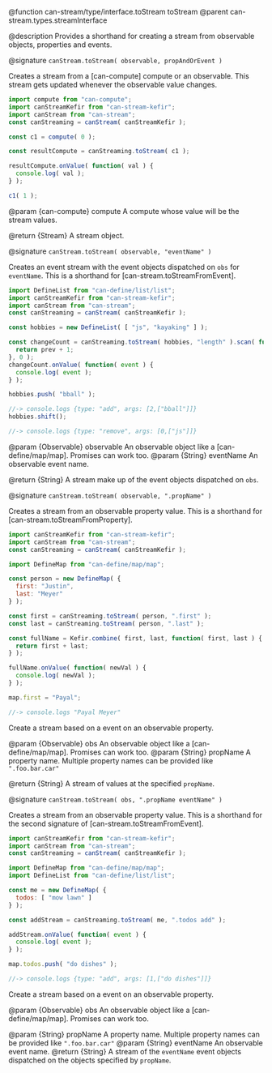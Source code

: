 @function can-stream/type/interface.toStream toStream
@parent can-stream.types.streamInterface

@description Provides a shorthand for creating a stream from observable objects, properties and
events.

@signature `canStream.toStream( observable, propAndOrEvent )`

  Creates a stream from a [can-compute] compute or an observable. This stream gets updated whenever the observable value changes.

  ```js
import compute from "can-compute";
import canStreamKefir from "can-stream-kefir";
import canStream from "can-stream";
const canStreaming = canStream( canStreamKefir );

const c1 = compute( 0 );

const resultCompute = canStreaming.toStream( c1 );

resultCompute.onValue( function( val ) {
	console.log( val );
} );

c1( 1 );
```

  @param {can-compute} compute A compute whose value will be the stream values.

  @return {Stream} A stream object.

@signature  `canStream.toStream( observable, "eventName" )`

  Creates an event stream with the event objects dispatched on `obs` for `eventName`.
  This is a shorthand for [can-stream.toStreamFromEvent].

  ```js
import DefineList from "can-define/list/list";
import canStreamKefir from "can-stream-kefir";
import canStream from "can-stream";
const canStreaming = canStream( canStreamKefir );

const hobbies = new DefineList( [ "js", "kayaking" ] );

const changeCount = canStreaming.toStream( hobbies, "length" ).scan( function( prev ) {
	return prev + 1;
}, 0 );
changeCount.onValue( function( event ) {
	console.log( event );
} );

hobbies.push( "bball" );

//-> console.logs {type: "add", args: [2,["bball"]]}
hobbies.shift();

//-> console.logs {type: "remove", args: [0,["js"]]}
```

  @param {Observable} observable An observable object like a [can-define/map/map].
  Promises can work too.
  @param {String} eventName An observable event name.

  @return {String} A stream make up of the event objects dispatched on `obs`.


@signature `canStream.toStream( observable, ".propName" )`

  Creates a stream from an observable property value. This is a shorthand for [can-stream.toStreamFromProperty].

  ```js
import canStreamKefir from "can-stream-kefir";
import canStream from "can-stream";
const canStreaming = canStream( canStreamKefir );

import DefineMap from "can-define/map/map";

const person = new DefineMap( {
	first: "Justin",
	last: "Meyer"
} );

const first = canStreaming.toStream( person, ".first" );
const last = canStreaming.toStream( person, ".last" );

const fullName = Kefir.combine( first, last, function( first, last ) {
	return first + last;
} );

fullName.onValue( function( newVal ) {
	console.log( newVal );
} );

map.first = "Payal";

//-> console.logs "Payal Meyer"
```

  Create a stream based on a event on an observable property.

  @param {Observable} obs An observable object like a [can-define/map/map].
    Promises can work too.
  @param {String} propName A property name.  Multiple property names can be provided like `".foo.bar.car"`

  @return {String} A stream of values at the specified `propName`.

@signature `canStream.toStream( obs, ".propName eventName" )`

  Creates a stream from an observable property value. This is a shorthand for the second signature of [can-stream.toStreamFromEvent].

  ```js
import canStreamKefir from "can-stream-kefir";
import canStream from "can-stream";
const canStreaming = canStream( canStreamKefir );

import DefineMap from "can-define/map/map";
import DefineList from "can-define/list/list";

const me = new DefineMap( {
	todos: [ "mow lawn" ]
} );

const addStream = canStreaming.toStream( me, ".todos add" );

addStream.onValue( function( event ) {
	console.log( event );
} );

map.todos.push( "do dishes" );

//-> console.logs {type: "add", args: [1,["do dishes"]]}
```

  Create a stream based on a event on an observable property.

  @param {Observable} obs An observable object like a [can-define/map/map].
    Promises can work too.

  @param {String} propName A property name.  Multiple property names can be provided like `".foo.bar.car"`
  @param {String} eventName An observable event name.
  @return {String} A stream of the `eventName` event objects dispatched on the objects specified by `propName`.
